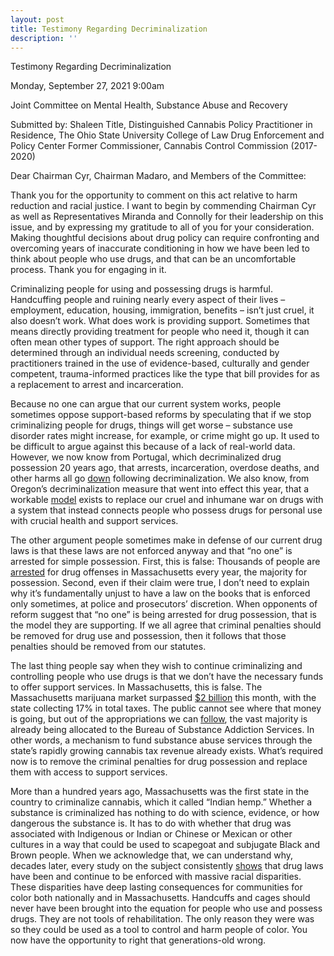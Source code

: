 ```yaml
---
layout: post
title: Testimony Regarding Decriminalization  
description: ''
---
```

Testimony Regarding Decriminalization

Monday, September 27, 2021 9:00am

Joint Committee on Mental Health, Substance Abuse and Recovery

Submitted by:
Shaleen Title, Distinguished Cannabis Policy Practitioner in Residence, The Ohio State University College of Law Drug Enforcement and Policy Center Former Commissioner, Cannabis Control Commission (2017-2020)

Dear Chairman Cyr, Chairman Madaro, and Members of the Committee:

Thank you for the opportunity to comment on this act relative to harm reduction and racial justice. I want to begin by commending Chairman Cyr as well as Representatives Miranda and Connolly for their leadership on this issue, and by expressing my gratitude to all of you for your consideration. Making thoughtful decisions about drug policy can require confronting and overcoming years of inaccurate conditioning in how we have been led to think about people who use drugs, and that can be an uncomfortable process. Thank you for engaging in it.

Criminalizing people for using and possessing drugs is harmful. Handcuffing people and ruining nearly every aspect of their lives – employment, education, housing, immigration, benefits – isn’t just cruel, it also doesn’t work. What does work is providing support. Sometimes that means directly providing treatment for people who need it, though it can often mean other types of support. The right approach should be determined through an individual needs screening, conducted by practitioners trained in the use of evidence-based, culturally and gender competent, trauma-informed practices like the type that bill provides for as a replacement to arrest and incarceration.

Because no one can argue that our current system works, people sometimes oppose support-based reforms by speculating that if we stop criminalizing people for drugs, things will get worse – substance use disorder rates might increase, for example, or crime might go up. It used to be difficult to argue against this because of a lack of real-world data. However, we now know from Portugal, which decriminalized drug possession 20 years ago, that arrests, incarceration, overdose deaths, and other harms all go [down](https://transformdrugs.org/blog/drug-decriminalisation-in-portugal-setting-the-record-straight) following decriminalization. We also know, from Oregon’s decriminalization measure that went into effect this year, that a workable [model](https://www.oregon.gov/OHA/HSD/AMH/Pages/Measure110.aspx) exists to replace our cruel and inhumane war on drugs with a system that instead connects people who possess drugs for personal use with crucial health and support services.

The other argument people sometimes make in defense of our current drug laws is that these laws are not enforced anyway and that “no one” is arrested for simple possession. First, this is false: Thousands of people are [arrested](https://masscrime.chs.state.ma.us/tops/report/drugs-dui/massachusetts/2020) for drug offenses in Massachusetts every year, the majority for possession. Second, even if their claim were true, I don’t need to explain why it’s fundamentally unjust to have a law on the books that is enforced only sometimes, at police and prosecutors’ discretion. When opponents of reform suggest that “no one” is being arrested for drug possession, that is the model they are supporting. If we all agree that criminal penalties should be removed for drug use and possession, then it follows that those penalties should be removed from our statutes.

The last thing people say when they wish to continue criminalizing and controlling people who use drugs is that we don’t have the necessary funds to offer support services. In Massachusetts, this is false. The Massachusetts marijuana market surpassed [$2 billion](https://masscannabiscontrol.com/2021/09/massachusetts-marijuana-establishments-surpass-2-billion-in-gross-sales/) this month, with the state collecting 17% in total taxes. The public cannot see where that money is going, but out of the appropriations we can [follow](https://www.masslive.com/marijuana/2020/08/heres-where-marijuana-tax-revenue-has-gone-in-massachusetts.html), the vast majority is already being allocated to the Bureau of Substance Addiction Services. In other words, a mechanism to fund substance abuse services through the state’s rapidly growing cannabis tax revenue already exists. What’s required now is to remove the criminal penalties for drug possession and replace them with access to support services.

More than a hundred years ago, Massachusetts was the first state in the country to criminalize cannabis, which it called “Indian hemp.” Whether a substance is criminalized has nothing to do with science, evidence, or how dangerous the substance is. It has to do with whether that drug was associated with Indigenous or Indian or Chinese or Mexican or other cultures in a way that could be used to scapegoat and subjugate Black and Brown people. When we acknowledge that, we can understand why, decades later, every study on the subject consistently [shows](https://masscannabiscontrol.com/document/a-baseline-review-and-assessment-of-cannabis-use-and-public-safety-2/) that drug laws have been and continue to be enforced with massive racial disparities. These disparities have deep lasting consequences for communities for color both nationally and in Massachusetts. Handcuffs and cages should never have been brought into the equation for people who use and possess drugs. They are not tools of rehabilitation. The only reason they were was so they could be used as a tool to control and harm people of color. You now have the opportunity to right that generations-old wrong. 
